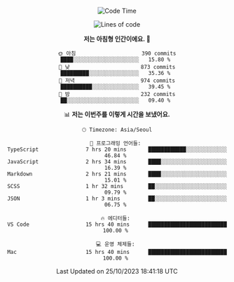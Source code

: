 <div align='center'>
 
<!--START_SECTION:waka-->
![Code Time](http://img.shields.io/badge/Code%20Time-3%2C049%20hrs%2045%20mins-blue)

![Lines of code](https://img.shields.io/badge/%EC%A0%80%EB%8A%94%20%EC%97%AC%ED%83%9C%EA%B9%8C%EC%A7%80%20-1.2%20million%20%EC%A4%84%EC%9D%98%20%EC%BD%94%EB%93%9C%EB%A5%BC%20%EC%9E%91%EC%84%B1%ED%96%88%EC%96%B4%EC%9A%94.-blue)

**저는 아침형 인간이에요. 🐤** 

```text
🌞 아침                     390 commits         ████░░░░░░░░░░░░░░░░░░░░░   15.80 % 
🌆 낮　                     873 commits         █████████░░░░░░░░░░░░░░░░   35.36 % 
🌃 저녁                     974 commits         ██████████░░░░░░░░░░░░░░░   39.45 % 
🌙 밤　                     232 commits         ██░░░░░░░░░░░░░░░░░░░░░░░   09.40 % 
```


📊 **저는 이번주를 이렇게 시간을 보냈어요.** 

```text
🕑︎ Timezone: Asia/Seoul

💬 프로그래밍 언어들: 
TypeScript               7 hrs 20 mins       ████████████░░░░░░░░░░░░░   46.84 % 
JavaScript               2 hrs 34 mins       ████░░░░░░░░░░░░░░░░░░░░░   16.39 % 
Markdown                 2 hrs 21 mins       ████░░░░░░░░░░░░░░░░░░░░░   15.01 % 
SCSS                     1 hr 32 mins        ██░░░░░░░░░░░░░░░░░░░░░░░   09.79 % 
JSON                     1 hr 3 mins         ██░░░░░░░░░░░░░░░░░░░░░░░   06.75 % 

🔥 에디터들: 
VS Code                  15 hrs 40 mins      █████████████████████████   100.00 % 

💻 운영 체제들: 
Mac                      15 hrs 40 mins      █████████████████████████   100.00 % 
```


 Last Updated on 25/10/2023 18:41:18 UTC
<!--END_SECTION:waka-->
 </div>
<!---
Emewjin/Emewjin is a ✨ special ✨ repository because its `README.md` (this file) appears on your GitHub profile.
You can click the Preview link to take a look at your changes.
--->
